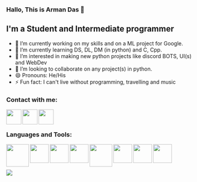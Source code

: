 ### Hallo, This is Arman Das 👋

## I'm a Student and Intermediate programmer
- 🔭 I’m currently working on my skills and on a ML project for Google.
- 🌱 I’m currently learning DS, DL, DM (in python) and C, Cpp.
- 👀 I’m interested in making new python projects like discord BOTS, UI(s) and WebDev
- 👯 I’m looking to collaborate on any project(s) in python.
- 😄 Pronouns: He/His
- ⚡ Fun fact: I can't live without programming, travelling and music

### Contact with me:
[<img align="left" width="40px" src="https://is4-ssl.mzstatic.com/image/thumb/Purple113/v4/60/e0/77/60e07773-54a8-4e6f-5aee-1f038313690f/source/1000x1000bb.jpg" />][discord_link]
[<img align="left" width="40px" src="https://tse1.mm.bing.net/th?id=OIP.do2a6i4su4aiiiWLs63zyAHaHa&pid=Api&P=0&w=160&h=160" />][whatsapp_link]
[<img align="left" width="40px" src="https://tse2.mm.bing.net/th?id=OIP.8IxSTRR_RjmMtUAT7nAT7gHaHa&pid=Api&P=0&w=169&h=169" />][lin]

<br>
<br>

### Languages and Tools:
[<img align="left" width="60px" src="https://tse4.mm.bing.net/th?id=OIP.Rwc2cqqo2cvBvV_Ev-YpMwHaF7&pid=Api&P=0&w=228&h=182">][python]
[<img align="left" width="50px" src="https://webforpc.com/wp-content/uploads/2018/03/c-plus-plus-program-logo-image.png">][cpp]
[<img align="left" width="50px" src="https://logodix.com/logo/1164643.png">][database]
[<img align="left" width="50px" src="https://tse4.mm.bing.net/th?id=OIF.gevnE2kp8ZSeeS0n03ZEdA&pid=Api&P=0&w=169&h=169">][sqlite]
[<img align="left" width="60px" src="https://tse3.mm.bing.net/th?id=OIP.bhuLY7-6NbohEKNGJmHqSwHaFy&pid=Api&P=0&w=206&h=161">][VSC]
[<img align="left" width="50px" src="https://tse1.mm.bing.net/th?id=OIP.z5ADCALC6UcdIShKoHk5xgHaHa&pid=Api&P=0&w=183&h=183">][git]
[<img align="left" width="50px" src="https://tse1.mm.bing.net/th?id=OIP.YyOMn9wj8tZCEyCPTYGlegHaHa&pid=Api&P=0&w=154&h=154">][git_hub]
[<img align="left" width="50px" src="https://tse3.mm.bing.net/th?id=OIP.KPeU9JBF3epY-JldnLLeFAHaHa&pid=Api&P=0&w=185&h=185">][openai]

<br>
<br>
<br>
<br>

<img src="https://github-readme-stats.vercel.app/api?username=bunny-k28&&show_icons=true&title_color=ffffff&icon_color=0FE4F7&text_color=daf7dc&bg_color=191919&hide_border=true">

<!-- 
- 🤔 I’m looking for help with ...
- 💬 Ask me about ... 
-->

<!-- jump links -->
[discord_link]: https://discord.com/channels/@me/709053531910438982
[whatsapp_link]: https://wa.link/jennv4

[python]: https://www.python.org
[cpp]: https://www.mingw-w64.org
[database]: https://www.oracle.com/in/database/what-is-database/
[sqlite]: https://www.sqlite.org
[VSC]: https://code.visualstudio.com/
[git]: https://git-scm.com/
[git_hub]: https://www.github.com
[openai]: https://openai.com/
[lin]: https://www.linkedin.com/in/arman-das-359b57210
